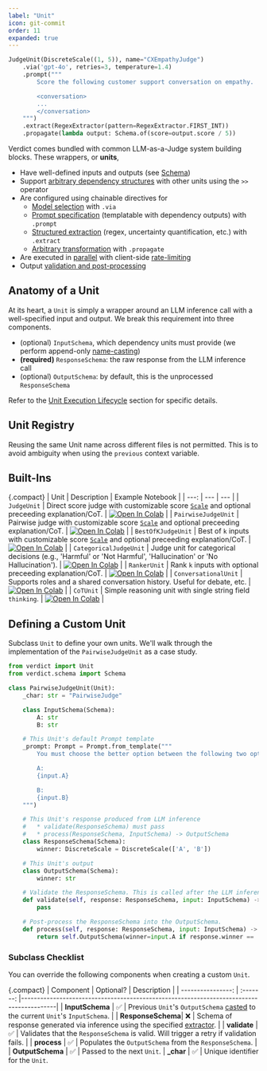 ```yaml
---
label: "Unit"
icon: git-commit
order: 11
expanded: true
---
```


```python
JudgeUnit(DiscreteScale((1, 5)), name="CXEmpathyJudge")
    .via('gpt-4o', retries=3, temperature=1.4)
    .prompt("""
        Score the following customer support conversation on empathy.

        <conversation>
        ...
        </conversation>
    """)
    .extract(RegexExtractor(pattern=RegexExtractor.FIRST_INT))
    .propagate(lambda output: Schema.of(score=output.score / 5))
```

Verdict comes bundled with common LLM-as-a-Judge system building blocks. These wrappers, or **units**,
* Have well-defined inputs and outputs (see [Schema](./schema/schema.md))
* Support [arbitrary dependency structures](../programming-model/primitives.md#layers-are-ensembles-of-judges) with other units using the `>>` operator
* Are configured using chainable directives for
    * [Model selection](./model/model.md#usage) with `.via`
    * [Prompt specification](./prompt.md) (templatable with dependency outputs) with `.prompt`
    * [Structured extraction](./extractor.md) (regex, uncertainty quantification, etc.) with `.extract`
    * [Arbitrary transformation](./transform.md#propagate) with `.propagate`
* Are executed in [parallel](../programming-model/executor.md#pipeline-execution-lifecycle) with client-side [rate-limiting](./model/rate-limit.md)
* Output [validation and post-processing](#subclass-checklist)

## Anatomy of a Unit
At its heart, a `Unit` is simply a wrapper around an LLM inference call with a well-specified input and output. We break this requirement into three components.
* (optional) `InputSchema`, which dependency units must provide (we perform append-only [name-casting](./schema/schema.md#automatic-name-casting))
* **(required)** `ResponseSchema`: the raw response from the LLM inference call
* (optional) `OutputSchema`: by default, this is the unprocessed `ResponseSchema`

Refer to the [Unit Execution Lifecycle](../programming-model/executor.md#unit-execution-lifecycle) section for specific details.

## Unit Registry
Reusing the same Unit name across different files is not permitted. This is to avoid ambiguity when using the `previous` context variable.

## Built-Ins
{.compact}
| Unit | Description | Example Notebook |
| ---: | --- | --- |
| `JudgeUnit` | Direct score judge with customizable score [`Scale`](./schema/scale.md#usage) and optional preceeding explanation/CoT. | [![Open In Colab](https://colab.research.google.com/assets/colab-badge.svg)](https://colab.research.google.com/github/haizelabs/verdict/blob/main/notebooks/common/judge.ipynb) |
| `PairwiseJudgeUnit` | Pairwise judge with customizable score [`Scale`](./schema/scale.md#usage) and optional preceeding explanation/CoT. | [![Open In Colab](https://colab.research.google.com/assets/colab-badge.svg)](https://colab.research.google.com/github/haizelabs/verdict/blob/main/notebooks/common/judge.ipynb) |
| `BestOfKJudgeUnit` | Best of `k` inputs with customizable score [`Scale`](./schema/scale.md#usage) and optional preceeding explanation/CoT. | [![Open In Colab](https://colab.research.google.com/assets/colab-badge.svg)](https://colab.research.google.com/github/haizelabs/verdict/blob/main/notebooks/common/judge.ipynb) |
| `CategoricalJudgeUnit` | Judge unit for categorical decisions (e.g., 'Harmful' or 'Not Harmful', 'Hallucination' or 'No Hallucination'). | [![Open In Colab](https://colab.research.google.com/assets/colab-badge.svg)](https://colab.research.google.com/github/haizelabs/verdict/blob/main/notebooks/common/judge.ipynb) |
| `RankerUnit` | Rank `k` inputs with optional preceeding explanation/CoT. | [![Open In Colab](https://colab.research.google.com/assets/colab-badge.svg)](https://colab.research.google.com/github/haizelabs/verdict/blob/main/notebooks/common/ranker.ipynb) |
| `ConversationalUnit` | Supports roles and a shared conversation history. Useful for debate, etc. | [![Open In Colab](https://colab.research.google.com/assets/colab-badge.svg)](https://colab.research.google.com/github/haizelabs/verdict/blob/main/notebooks/common/conversational.ipynb) |
| `CoTUnit` | Simple reasoning unit with single string field `thinking`. | [![Open In Colab](https://colab.research.google.com/assets/colab-badge.svg)](https://colab.research.google.com/github/haizelabs/verdict/blob/main/notebooks/common/cot.ipynb) |

## Defining a Custom Unit
Subclass `Unit` to define your own units. We'll walk through the implementation of the `PairwiseJudgeUnit` as a case study.

```python
from verdict import Unit
from verdict.schema import Schema

class PairwiseJudgeUnit(Unit):
    _char: str = "PairwiseJudge"

    class InputSchema(Schema):
        A: str
        B: str

    # This Unit's default Prompt template
    _prompt: Prompt = Prompt.from_template("""
        You must choose the better option between the following two options based on how well they satisfy the following single criteria:

        A:
        {input.A}

        B:
        {input.B}
    """)

    # This Unit's response produced from LLM inference
    #   * validate(ResponseSchema) must pass
    #   * process(ResponseSchema, InputSchema) -> OutputSchema
    class ResponseSchema(Schema):
        winner: DiscreteScale = DiscreteScale(['A', 'B'])

    # This Unit's output
    class OutputSchema(Schema):
        winner: str

    # Validate the ResponseSchema. This is called after the LLM inference call.
    def validate(self, response: ResponseSchema, input: InputSchema) -> None:
        pass

    # Post-process the ResponseSchema into the OutputSchema.
    def process(self, response: ResponseSchema, input: InputSchema) -> OutputSchema:
        return self.OutputSchema(winner=input.A if response.winner == 'A' else input.B)
```

### Subclass Checklist
You can override the following components when creating a custom `Unit`.

{.compact}
| Component         | Optional? | Description                                                                             |
| ----------------: | :-------: |-----------------------------------------------------------------------------------------|
| **InputSchema**   | ✅        | Previous `Unit`'s `OutputSchema` [casted](./schema/schema.md#automatic-name-casting) to the current `Unit`'s `InputSchema`.          |
| **ResponseSchema**| ❌        | Schema of response generated via inference using the specified [extractor](./extractor.md). |
| **validate**      | ✅        | Validates that the `ResponseSchema` is valid. Will trigger a retry if validation fails. |
| **process**       | ✅        | Populates the `OutputSchema` from the `ResponseSchema`.                                 |
| **OutputSchema**  | ✅        | Passed to the next `Unit`.
| **_char**         | ✅        | Unique identifier for the `Unit`.
